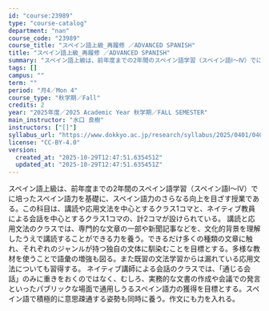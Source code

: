 ```yaml
---
id: "course:23989"
type: "course-catalog"
department: "nan"
course_code: "23989"
course_title: "スペイン語上級_再履修 ／ADVANCED SPANISH"
title: "スペイン語上級_再履修 ／ADVANCED SPANISH"
summary: "スペイン語上級は、前年度までの2年間のスペイン語学習（スペイン語Ⅰ～Ⅳ）でに培ったスペイン語力を基礎に、スペイン語力のさらなる向上を目ざす授業である。この科目は、講読や応用文法を中心とするクラス1コマと、ネイティブ教員による会話を中心とする…"
tags: []
campus: ""
term: ""
period: "月4／Mon 4"
course_type: "秋学期／Fall"
credits: 2
year: "2025年度／2025 Academic Year 秋学期／FALL SEMESTER"
main_instructor: "水口 良樹"
instructors: ["[]"]
syllabus_url: "https://www.dokkyo.ac.jp/research/syllabus/2025/0401/0401_23989_ja_JP.html"
license: "CC-BY-4.0"
version:
  created_at: "2025-10-29T12:47:51.635451Z"
  updated_at: "2025-10-29T12:47:51.635451Z"
---
```

スペイン語上級は、前年度までの2年間のスペイン語学習（スペイン語Ⅰ～Ⅳ）でに培ったスペイン語力を基礎に、スペイン語力のさらなる向上を目ざす授業である。この科目は、講読や応用文法を中心とするクラス1コマと、ネイティブ教員による会話を中心とするクラス1コマの、計2コマが設けられている。 講読と応用文法のクラスでは、専門的な文章の一部や新聞記事などを、文化的背景を理解したうえで講読することができる力を養う。できるだけ多くの種類の文章に触れ、それぞれのジャンルが持つ独自の文体に馴染むことを目標とする。多様な教材を使うことで語彙の増強も図る。また既習の文法学習からは漏れている応用文法についても習得する。 ネイティブ講師による会話のクラスでは、「通じる会話」のみに重きをおくのではなく、むしろ、実務的な文書の作成や会議での発言といったパブリックな場面で通用しうるスペイン語力の獲得を目標とする。スペイン語で積極的に意思疎通する姿勢も同時に養う。作文にも力を入れる。
